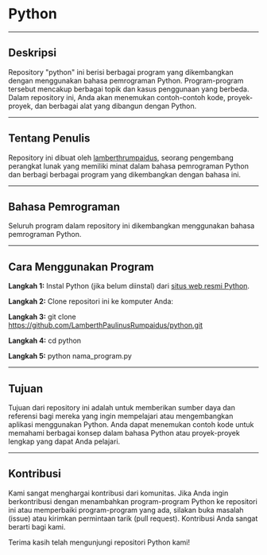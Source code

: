 # Python 

---
## Deskripsi

Repository "python" ini berisi berbagai program yang dikembangkan dengan menggunakan bahasa pemrograman Python. Program-program tersebut mencakup berbagai topik dan kasus penggunaan yang berbeda. Dalam repository ini, Anda akan menemukan contoh-contoh kode, proyek-proyek, dan berbagai alat yang dibangun dengan Python.

---
## Tentang Penulis

Repository ini dibuat oleh [lamberthrumpaidus](https://github.com/lamberthrumpaidus), seorang pengembang perangkat lunak yang memiliki minat dalam bahasa pemrograman Python dan berbagi berbagai program yang dikembangkan dengan bahasa ini.

---
## Bahasa Pemrograman

Seluruh program dalam repository ini dikembangkan menggunakan bahasa pemrograman Python.

---
## Cara Menggunakan Program

**Langkah 1:** Instal Python (jika belum diinstal) dari [situs web resmi Python](https://www.python.org/).

**Langkah 2:** Clone repositori ini ke komputer Anda:

**Langkah 3:** git clone https://github.com/LamberthPaulinusRumpaidus/python.git

**Langkah 4:** cd python

**Langkah 5:** python nama_program.py

---
## Tujuan

Tujuan dari repository ini adalah untuk memberikan sumber daya dan referensi bagi mereka yang ingin mempelajari atau mengembangkan aplikasi menggunakan Python. Anda dapat menemukan contoh kode untuk memahami berbagai konsep dalam bahasa Python atau proyek-proyek lengkap yang dapat Anda pelajari.

---
## Kontribusi

Kami sangat menghargai kontribusi dari komunitas. Jika Anda ingin berkontribusi dengan menambahkan program-program Python ke repositori ini atau memperbaiki program-program yang ada, silakan buka masalah (issue) atau kirimkan permintaan tarik (pull request). Kontribusi Anda sangat berarti bagi kami.

Terima kasih telah mengunjungi repositori Python kami!
